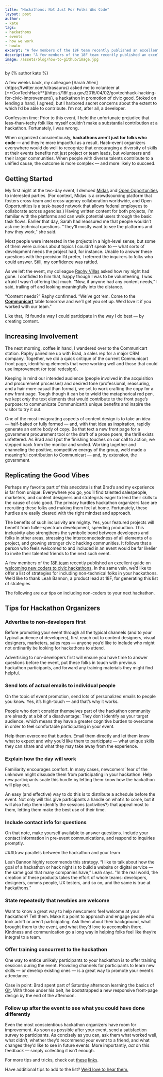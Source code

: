 ```yaml
---
title: "Hackathons: Not Just For Folks Who Code"
layout: post
author:
- kate
tags:
- hackathons
- events
- how we work
- howto
excerpt: "A few members of the 18F team recently published an excellent guide on welcoming new coders to civic hackathons. In the same vein, we’d like to offer a list of strategies for including non-technical folks in your hackathons."
description: "A few members of the 18F team recently published an excellent guide on welcoming new coders to civic hackathons. In the same vein, we’d like to offer a list of strategies for including non-technical folks in your hackathons."
image: /assets/blog/how-to-github/image.jpg
---
```

<p class="authors">
  by {% author kate %}
</p>
A few weeks back, my colleague [Sarah
Allen](https://twitter.com/ultrasaurus) asked me to volunteer at
[**GovTechHack**](https://18f.gsa.gov/2015/04/02/govtechhack-hacking-for-civic-improvement/),
a hackathon in promotion of civic good. Stoked on lending a hand, I
agreed, but I harbored secret concerns about the extent to which I’d be
able to contribute. I’m not, after all, a developer.

Confession time: Prior to this event, I held the unfortunate prejudice
that less-than-techy folk like myself couldn’t make a substantial
contribution at a hackathon. Fortunately, I was wrong.

When organized conscientiously, **hackathons aren’t just for folks who
code** — and they’re more impactful as a result. Hack-event organizers
everywhere would do well to recognize that encouraging a diversity of
skills at their events benefits not just project or team leads, but
volunteers and their larger communities. When people with diverse
talents contribute to a unified cause, the outcome is more complex — and
more likely to succeed.

Getting Started
---------------

My first night at the two-day event, I demoed
[Midas](https://18f.gsa.gov/2014/07/16/midas-a-marketplace-for-innovation-in-government/)
and [Open Opportunities](https://midas.18f.us/) to interested
parties. (For context, Midas is a crowdsourcing platform that fosters
cross-team and cross-agency collaboration worldwide, and Open
Opportunities is a task-based network that allows federal employees to
collaborate across agencies.) Having written content for both projects,
I’m familiar with the platforms and can walk potential users through the
basic task flows. Earlier that day, Sarah had reassured me that people
wouldn’t ask me technical questions. “They’ll mostly want to see the
platforms and how they work,” she said.

Most people were interested in the projects in a high-level sense, but
some of them were curious about topics I couldn’t speak to — what sorts
of development needs the project had, for instance. Unable to answer
these questions with the precision I’d prefer, I referred the inquirers
to folks who could answer. Still, my confidence was rattled.

As we left the event, my colleague [Raphy
Villas](https://twitter.com/phirefly) asked how my night had gone. I
confided to him that, happy though I was to be volunteering, I was
afraid I wasn’t offering that much. “Now, if anyone had any content
needs,” I said, trailing off and looking meaningfully into the distance.

“Content needs?” Raphy confirmed. “We’ve got ‘em. Come to the
[**Communicart**](https://speakerdeck.com/18f/cap-communicart-18f-demo-day-9-may-2014)
table tomorrow and we’ll get you set up. We’d love it if you worked with
our team.”

Like that, I’d found a way I could participate in the way I do best — by
creating content.

Increasing Involvement
-----------------------

The next morning, coffee in hand, I wandered over to the Communicart
station. Raphy paired me up with Brad, a sales rep for a major CRM
company. Together, we did a quick critique of the current Communicart
front page, identifying elements that were working well and those that
could use improvement (or total redesign).

Keeping in mind our intended audience (people involved in the
acquisition and procurement processes) and desired tone (professional,
reassuring, and a hair more casual than formal), we set to work crafting
the copy for a new front page. Tough though it can be to wield the
metaphorical red pen, we kept *only* the text elements that would
contribute to the front page’s purpose: to communicate Communicart’s
unique benefits and inspire the visitor to try it out.

One of the most invigorating aspects of content design is to take an
idea — half-baked or fully formed — and, with that idea as inspiration,
rapidly generate an entire body of copy. Be that text a new front page
for a government procurement tool or the draft of a prose poem, the
thrill exists unfettered. As Brad and I put the finishing touches on our
call to action, we stepped back from the monitor and smiled. Working
together and channeling the positive, competitive energy of the group,
we’d made a meaningful contribution to Communicart — and, by extension,
the government.

Replicating the Good Vibes
--------------------------

Perhaps my favorite part of this anecdote is that Brad’s and my
experience is far from unique: Everywhere you go, you’ll find talented
salespeople, marketers, and content designers and strategists eager to
lend their skills to the cause of civic good. The primary hurdles
hackathon organizers face are recruiting these folks and making them
feel at home. Fortunately, these hurdles are easily cleared with the
right mindset and approach.

The benefits of such inclusivity are mighty. Yes, your featured projects
will benefit from fuller-spectrum development, speeding production. This
inclusivity also strengthens the symbolic bond between developers and
folks in other areas, stressing the interconnectedness of all elements
of a project, and growing stronger civic hacking communities. It follows
that a person who feels welcomed to and included in an event would be
far likelier to invite their talented friends to the next such event.

A few members of the [18F
team](https://www.google.com/url?q=https%3A%2F%2F18f.gsa.gov%2F&sa=D&sntz=1&usg=AFQjCNHBRoB0dN_9W5ZL3iUuABvRxQjYxg)
recently published an excellent guide on [welcoming new coders to
civic
hackathons](https://18f.gsa.gov/2015/04/03/how-to-welcome-new-coders-to-a-civic-hackathon/).
In the same vein, we’d like to offer a list of strategies for including
non-technical folks in your hackathons. We’d like to thank Leah Bannon,
a product lead at 18F, for generating this list of strategies.

The following are our tips on including non-coders to your next
hackathon.

Tips for Hackathon Organizers
-----------------------------

### Advertise to non-developers first

Before promoting your event through all the typical channels (and to
your typical audience of developers), first reach out to content
designers, visual designers, marketers, sales reps — anyone you’d like
to include who might not ordinarily be looking for hackathons to attend.

Advertising to non-developers first will ensure you have time to answer
questions before the event, put these folks in touch with previous
hackathon participants, and forward any training materials they might
find helpful.

### Send lots of actual emails to individual people

On the topic of event promotion, send lots of personalized emails to
people you know. Yes, it’s high-touch — and that’s why it works.

People who don’t consider themselves part of the hackathon community are
already at a bit of a disadvantage: They don’t identify as your target
audience, which means they have a greater cognitive burden to overcome
in order to feel comfortable participating in your event.

Help them overcome that burden. Email them directly and let them know
what to expect and why you’d like them to participate — what unique
skills they can share and what they may take away from the experience.

### Explain how the day will work

Familiarity encourages comfort. In many cases, newcomers’ fear of the
unknown might dissuade them from participating in your hackathon. Help
new participants scale this hurdle by letting them know how the
hackathon will play out.

An easy (and effective) way to do this is to distribute a schedule
before the event. Not only will this give participants a handle on
what’s to come, but it will also help them identify the sessions
(activities?) that appeal most to them, letting them make the best use
of their time.

### Include contact info for questions

On that note, make yourself available to answer questions. Include your
contact information in pre-event communications, and respond to
inquiries promptly.

###Draw parallels between the hackathon and your team

Leah Bannon highly recommends this strategy. “I like to talk about how
the goal of a hackathon or hack night is to build a website or digital
service — the same goal that many companies have,” Leah says. “In the
real world, the creation of these products takes the effort of whole
teams: developers, designers, comms people, UX testers, and so on, and
the same is true at hackathons.”

### State repeatedly that newbies are welcome

Want to know a great way to help newcomers feel welcome at your
hackathon? Tell them. Make it a point to approach and engage people who
look adrift or aren’t participating. Ask them about their background,
what brought them to the event, and what they’d love to accomplish
there. Kindness and communication go a long way in helping folks feel
like they’re integral to a team.

### Offer training concurrent to the hackathon

One way to entice unlikely participants to your hackathon is to offer
training sessions during the event. Providing channels for participants
to learn new skills — or develop existing ones — is a great way to
promote your event’s attendance.

Case in point: Brad spent part of Saturday afternoon learning the basics
of
[Git](http://www.google.com/url?q=http%3A%2F%2Fgitref.org%2Findex.html&sa=D&sntz=1&usg=AFQjCNHFIp1aeG5QbF6bT7sZK0-4q8t24A).
With those under his belt, he bootstrapped a new responsive front-page
design by the end of the afternoon.

### Follow up after the event to see what you could have done differently

Even the most conscientious hackathon organizers have room for
improvement. As soon as possible after your event, send a satisfaction
survey to participants. As concisely as you can, ask them what worked
well, what didn’t, whether they’d recommend your event to a friend, and
what changes they’d like to see in future events. More importantly,
*act* on this feedback — simply collecting it isn’t enough.

For more tips and tricks, check out
[these](https://18f.github.io/hackathontrainingday/)
[links](http://techladyhackathon.org/).

Have additional tips to add to the list? [We’d love to hear them.](http://techladyhackathon.org/)
